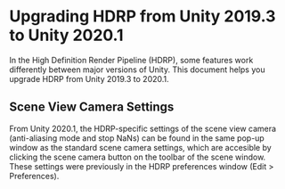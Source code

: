# Upgrading HDRP from Unity 2019.3 to Unity 2020.1

In the High Definition Render Pipeline (HDRP), some features work differently between major versions of Unity. This document helps you upgrade HDRP from Unity 2019.3 to 2020.1.

## Scene View Camera Settings

From Unity 2020.1, the HDRP-specific settings of the scene view camera (anti-aliasing mode and stop NaNs) can be found in the same pop-up window as the standard scene camera settings, which are accesible by clicking the scene camera button on the toolbar of the scene window. These settings were previously in the HDRP preferences window (Edit > Preferences).
